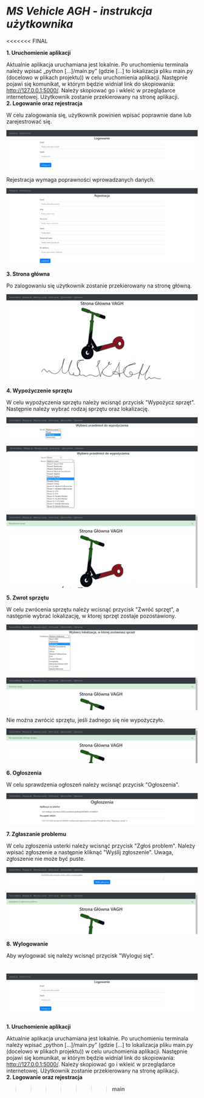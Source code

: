 # _MS Vehicle AGH - instrukcja użytkownika_
<<<<<<< FINAL

<b> 1. Uruchomienie aplikacji </b>

Aktualnie aplikacja uruchamiana jest lokalnie. Po uruchomieniu terminala należy wpisać „python […]/main.py” (gdzie […]
to lokalizacja pliku main.py (docelowo w plikach projektu)) w celu uruchomienia aplikacji. Następnie pojawi się
komunikat, w którym będzie widniał link do skopiowania: http://127.0.0.1:5000/. Należy skopiować go i wkleić w
przeglądarce internetowej. Użytkownik zostanie przekierowany na stronę aplikacji.  
<b> 2. Logowanie oraz rejestracja </b>  

W celu zalogowania się, użytkownik powinien wpisać poprawnie dane lub
zarejestrować się.

![](website/images/login.png)

Rejestracja wymaga poprawności wprowadzanych danych.

![](website/images/register.png)

<b> 3. Strona główna </b>

Po zalogowaniu się użytkownik zostanie przekierowany na stronę główną.

![](website/images/home.png)

<b> 4. Wypożyczenie sprzętu </b>

W celu wypożyczenia sprzętu należy wcisnąć przycisk "Wypożycz sprzęt". Następnie należy wybrać rodzaj sprzętu oraz 
lokalizację.

![](website/images/rent1.png)

![](website/images/rent2.png)

![](website/images/rent3.png)

<b> 5. Zwrot sprzętu </b>

W celu zwrócenia sprzętu należy wcisnąć przycisk "Zwróć sprzęt", a następnie wybrać lokalizację, w ktorej sprzęt zostaje
pozostawiony.

![](website/images/return1.png)

![](website/images/return2.png)

Nie można zwrócić sprzętu, jeśli żadnego się nie wypożyczyło.

![](website/images/return3.png)

<b> 6. Ogłoszenia </b>

W celu sprawdzenia ogłoszeń należy wcisnąć przycisk "Ogłoszenia".

![](website/images/announcement.png)

<b> 7. Zgłaszanie problemu </b>

W celu zgłoszenia usterki należy wcisnąć przycisk "Zgłoś problem". Należy wpisać zgłoszenie a następnie kliknąć "Wyślij 
zgłoszenie". Uwaga, zgłoszenie nie może być puste.

![](website/images/report.png)

![](website/images/report2.png)

<b> 8. Wylogowanie </b>

Aby wylogować się należy wcisnąć przycisk "Wyloguj się".

![](website/images/login.png)
=======
<b> 1. Uruchomienie aplikacji </b>

Aktualnie aplikacja uruchamiana jest lokalnie. Po uruchomieniu terminala należy wpisać „python […]/main.py” (gdzie […] to lokalizacja pliku main.py (docelowo w plikach projektu)) w celu uruchomienia aplikacji. Następnie pojawi się komunikat, w którym będzie widniał link do skopiowania: http://127.0.0.1:5000/. Należy skopiować go i wkleić w przeglądarce internetowej. Użytkownik zostanie przekierowany na stronę aplikacji.  
<b> 2. Logowanie oraz rejestracja
>>>>>>> main
